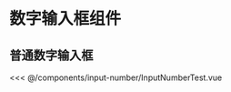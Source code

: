 # 数字输入框组件

## 普通数字输入框
<Xi name="InputNumberTest">
<<< @/components/input-number/InputNumberTest.vue
</Xi>


